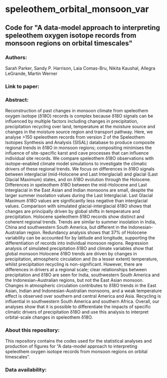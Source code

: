# speleothem_orbital_monsoon_var

## Code for "A data-model approach to interpreting speleothem oxygen isotope records from monsoon regions on orbital timescales"

### Authors:
Sarah Parker, Sandy P. Harrison, Laia Comas-Bru, Nikita Kaushal, Allegra LeGrande, Martin Werner

### Link to paper:

### Abstract:
Reconstruction of past changes in monsoon climate from speleothem oxygen isotope (δ18O) records is complex because δ18O signals can be influenced by multiple factors including changes in precipitation, precipitation recycling over land, temperature at the moisture source and changes in the moisture source region and transport pathway. Here, we analyse >150 speleothem records from version 2 of the Speleothem Isotopes Synthesis and Analysis (SISAL) database to produce composite regional trends in δ18O in monsoon regions; compositing minimises the influence of site-specific karst and cave processes that can influence individual site records. We compare speleothem δ18O observations with isotope-enabled climate model simulations to investigate the climatic drivers of these regional trends. We focus on differences in δ18O signals between interglacial (mid-Holocene and Last Interglacial) and glacial (Last Glacial Maximum) states, and on δ18O evolution through the Holocene. Differences in speleothem δ18O between the mid-Holocene and Last Interglacial in the East Asian and Indian monsoons are small, despite the larger summer insolation values during the Last Interglacial. Last Glacial Maximum δ18O values are significantly less negative than interglacial values. Comparison with simulated glacial-interglacial δ18O shows that changes are principally driven by global shifts in temperature and precipitation. Holocene speleothem δ18O records show distinct and coherent regional trends. Trends are similar to summer insolation in India, China and southwestern South America, but different in the Indonesian-Australian region. Redundancy analysis shows that 37% of Holocene variability can be accounted for by latitude and longitude, supporting the differentiation of records into individual monsoon regions. Regression analysis of simulated precipitation δ18O and climate variables show that global monsoon Holocene δ18O trends are driven by changes in precipitation, atmospheric circulation and (to a lesser extent) temperature, whilst precipitation recycling is non-significant. However, there are differences in drivers at a regional scale; clear relationships between precipitation and δ18O are seen for India, southwestern South America and the Indonesian-Australian regions, but not the East Asian monsoon. Changes in atmospheric circulation contributes to δ18O trends in the East Asian, Indian and Indonesian-Australian monsoons, and a weak temperature effect is observed over southern and central America and Asia. Recycling is influential in southwestern South America and southern Africa.  Overall, our analyses show that it is possible to differentiate the impacts of specific climatic drivers of precipitation δ18O and use this analysis to interpret orbital-scale changes in speleothem δ18O.

### About this repository:
This repository contains the codes used for the statistical analyses and production of figures for “A data-model approach to interpreting speleothem oxygen isotope records from monsoon regions on orbital timescales”. 

### Data availability: 
